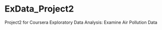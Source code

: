 ExData_Project2
===============

Project2 for Coursera Exploratory Data Analysis: Examine Air Pollution Data
